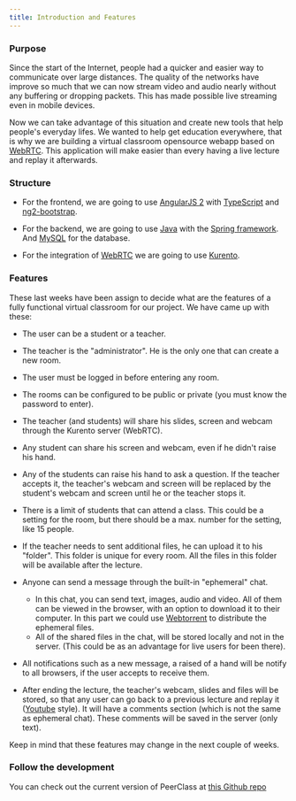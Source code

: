 ```yaml
---
title: Introduction and Features
---
```

### Purpose

Since the start of the Internet, people had a quicker and easier way to communicate over large distances. The quality of the networks have improve so much that we can now stream video and audio nearly without any buffering or dropping packets. This has made possible live streaming even in mobile devices.

Now we can take advantage of this situation and create new tools that help people's everyday lifes. We wanted to help get education everywhere, that is why we are building a virtual classroom opensource webapp based on [WebRTC](https://webrtc.org). This application will make easier than every having a live lecture and replay it afterwards.

### Structure

* For the frontend, we are going to use [AngularJS 2](https://angular.io/) with [TypeScript](https://www.typescriptlang.org/) and [ng2-bootstrap](https://github.com/valor-software/ng2-bootstrap).

* For the backend, we are going to use [Java](https://www.java.com/) with the [Spring framework](https://projects.spring.io/spring-framework/). And [MySQL](https://www.mysql.com/) for the database.

* For the integration of [WebRTC](https://webrtc.org/) we are going to use [Kurento](http://www.kurento.org/).

### Features

These last weeks have been assign to decide what are the features of a fully functional virtual classroom for our project. We have came up with these:

- The user can be a student or a teacher.
- The teacher is the "administrator". He is the only one that can create a new room.
- The user must be logged in before entering any room.
- The rooms can be configured to be public or private (you must know the password to enter).
- The teacher (and students) will share his slides, screen and webcam through the Kurento server (WebRTC).
- Any student can share his screen and webcam, even if he didn't raise his hand.
- Any of the students can raise his hand to ask a question. If the teacher accepts it, the teacher's webcam and screen will be replaced by the student's webcam and screen until he or the teacher stops it.
- There is a limit of students that can attend a class. This could be a setting for the room, but there should be a max. number for the setting, like 15 people.
- If the teacher needs to sent additional files, he can upload it to his "folder". This folder is unique for every room. All the files in this folder will be available after the lecture.

- Anyone can send a message through the built-in "ephemeral" chat.
  - In this chat, you can send text, images, audio and video. All of them can be viewed in the browser, with an option to download it to their computer. In this part we could use [Webtorrent](https://webtorrent.io) to distribute the ephemeral files.
  - All of the shared files in the chat, will be stored locally and not in the server. (This could be as an advantage for live users for been there).
  
- All notifications such as a new message, a raised of a hand will be notify to all browsers, if the user accepts to receive them.
- After ending the lecture, the teacher's webcam, slides and files will be stored, so that any user can go back to a previous lecture and replay it ([Youtube](https://youtube.com/) style). It will have a comments section (which is not the same as ephemeral chat). These comments will be saved in the server (only text).

Keep in mind that these features may change in the next couple of weeks.

### Follow the development

You can check out the current version of PeerClass at [this Github repo](https://github.com/alxhotel/peerclass)
